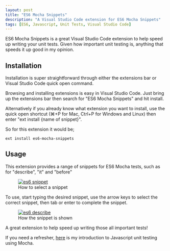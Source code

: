 ```yaml
---
layout: post
title: "ES6 Mocha Snippets"
description: "A Visual Studio Code extension for ES6 Mocha Snippets"
tags: [ES6, Javascript, Unit Tests, Visual Studio Code]
---
```


ES6 Mocha Snippets is a great Visual Studio Code extension to help speed up writing your unit tests. Given how important unit testing is, anything that speeds it up good in my opinion.

## Installation

Installation is super straightforward through either the extensions bar or Visual Studio Code quick open command.

Browsing and installing extensions is easy in Visual Studio Code. Just bring up the extensions bar then search for "ES6 Mocha Snippets" and hit install.

Alternatively if you already know what extension you want to install, use the quick open shortcut (⌘+P for Mac, Ctrl+P for Windows and Linux) then enter "ext install {name of snippet}".

So for this extension it would be;

    ext install es6-mocha-snippets

## Usage

This extension provides a range of snippets for ES6 Mocha tests, such as for "describe", "it" and "before"

<div class="center">
<figure>
	<a href="{{ site.url }}/images/describe-snippet.png"><img src="{{ site.url }}/images/describe-snippet.png" alt="es6 snippet"></a>
	<figcaption>How to select a snippet</figcaption>
</figure>
</div>

To use, start typing the desired snippet, use the arrow keys to select the correct snippet, then tab or enter to complete the snippet.

<div class="center">
<figure>
	<a href="{{ site.url }}/images/describe-snippet-2.png"><img src="{{ site.url }}/images/describe-snippet-2.png" alt="es6 describe"></a>
	<figcaption>How the snippet is shown</figcaption>
</figure>
</div>

A great extension to help speed up writing those all important tests!

If you need a refresher, [here](/javascript-unit-testing/) is my introduction to Javascript unit testing using Mocha.
